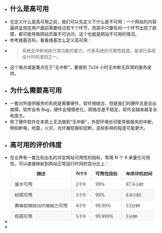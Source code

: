 - ## 什么是高可用
- 在定义什么是高可用之前，我们可以先定义下什么是不可用：一个网站的内容最终呈现在用户面前需要经过若干个环节，而其中只要任何一个环节出现了故障，都可能导致网站页面不可访问，这个也就是网站不可用的情况。
- 参考维基百科，看看维基怎么定义高可用：
- > 系统无中断地执行其功能的能力，代表系统的可用性程度，是进行系统设计时的准则之一。
- 这个难点或是重点在于“无中断”，要做到 7x24 小时无中断无异常的服务提供。
- ## 为什么需要高可用
- 一套对外提供服务的系统是需要硬件、软件相结合，但是我们的硬件总是会出故障，软件会有 Bug，硬件会慢慢老化，网络总是不稳定，软件会越来越复杂和庞大。
- 除了硬件软件在本质上无法做到“无中断”，外部环境也可能导致服务的中断，例如断电，地震，火灾，光纤被挖掘机挖断，这些影响的程度可能更大。
- ## 高可用的评价纬度
- 在业界有一套比较出名的评定网站可用性的指标，常用 N 个 9 来量化可用性，可以直接映射到网站正常运行时间的百分比上：
- ![image.png](../assets/image_1652863293839_0.png)
-